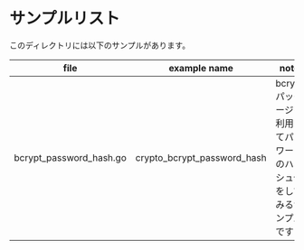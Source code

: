 # サンプルリスト

このディレクトリには以下のサンプルがあります。

| file                      | example name                | note                                    |
|---------------------------|-----------------------------|-----------------------------------------|
| bcrypt\_password\_hash.go | crypto_bcrypt_password_hash | bcrypt パッケージを利用してパスワードのハッシュ化をしてみるサンプルです |
